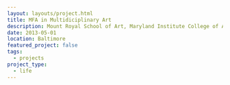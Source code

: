 ```yaml
---
layout: layouts/project.html
title: MFA in Multidiciplinary Art
description: Mount Royal School of Art, Maryland Institute College of Art
date: 2013-05-01
location: Baltimore
featured_project: false
tags: 
  - projects
project_type: 
  - life
---
```

